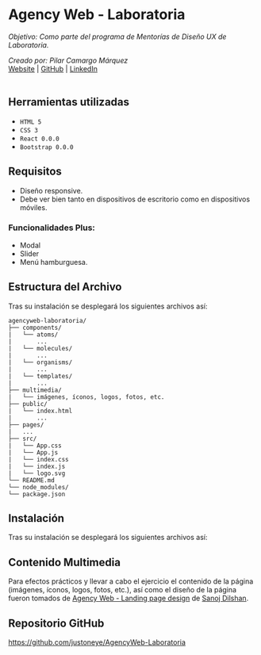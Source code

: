 # Agency Web - Laboratoria

_Objetivo: Como parte del programa de Mentorías de Diseño UX de Laboratoria._

_Creado por: Pilar Camargo Márquez_
<br />
[Website](https://about.me/justoneye) | [GitHub](https://github.com/justoneye) | [LinkedIn](https://www.linkedin.com/in/pilarcamargo)
<br /><br />


## Herramientas utilizadas

- `HTML 5`
- `CSS 3`
- `React 0.0.0`
- `Bootstrap 0.0.0`


## Requisitos

* Diseño responsive.
* Debe ver bien tanto en dispositivos de escritorio como en dispositivos móviles.

### Funcionalidades Plus:
* Modal
* Slider
* Menú hamburguesa.


## Estructura del Archivo

Tras su instalación se desplegará los siguientes archivos así:

```
agencyweb-laboratoria/
├── components/
|   └── atoms/
|       ... 
|   └── molecules/
|       ... 
|   └── organisms/
|       ... 
|   └── templates/
|       ... 
├── multimedia/
|   └── imágenes, íconos, logos, fotos, etc.
├── public/
|   └── index.html
|       ...
├── pages/
|   ...
├── src/
|   └── App.css
|   └── App.js 
|   └── index.css  
|   └── index.js
|   └── logo.svg
└── README.md
└── node_modules/
└── package.json   
```


## Instalación

Tras su instalación se desplegará los siguientes archivos así:


## Contenido Multimedia

Para efectos prácticos y llevar a cabo el ejercicio el contenido de la página (imágenes, íconos, logos, fotos, etc.), así como el diseño de la página fueron tomados de [Agency Web - Landing page design](https://www.figma.com/community/file/1058767686059595687/Agency-Web---Landing-page-design) de [Sanoj Dilshan](https://www.sanojdilshan.com/).


## Repositorio GitHub 

https://github.com/justoneye/AgencyWeb-Laboratoria
